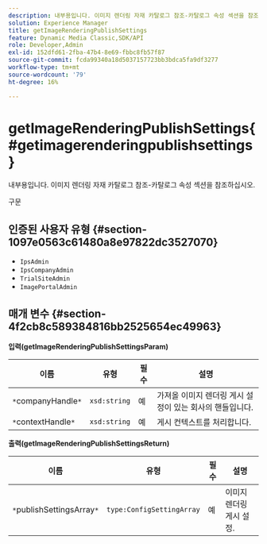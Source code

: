 ```yaml
---
description: 내부용입니다. 이미지 렌더링 자재 카탈로그 참조-카탈로그 속성 섹션을 참조하십시오.
solution: Experience Manager
title: getImageRenderingPublishSettings
feature: Dynamic Media Classic,SDK/API
role: Developer,Admin
exl-id: 152dfd61-2fba-47b4-8e69-fbbc8fb57f87
source-git-commit: fcda99340a18d5037157723bb3bdca5fa9df3277
workflow-type: tm+mt
source-wordcount: '79'
ht-degree: 16%

---
```


# getImageRenderingPublishSettings{#getimagerenderingpublishsettings}

내부용입니다. 이미지 렌더링 자재 카탈로그 참조-카탈로그 속성 섹션을 참조하십시오.

구문

## 인증된 사용자 유형 {#section-1097e0563c61480a8e97822dc3527070}

* `IpsAdmin`
* `IpsCompanyAdmin`
* `TrialSiteAdmin`
* `ImagePortalAdmin`

## 매개 변수 {#section-4f2cb8c589384816bb2525654ec49963}

**입력(getImageRenderingPublishSettingsParam)**

| 이름 | 유형 | 필수 | 설명 |
|---|---|---|---|
| `*`companyHandle`*` | `xsd:string` | 예 | 가져올 이미지 렌더링 게시 설정이 있는 회사의 핸들입니다. |
| `*`contextHandle`*` | `xsd:string` | 예 | 게시 컨텍스트를 처리합니다. |

**출력(getImageRenderingPublishSettingsReturn)**

| 이름 | 유형 | 필수 | 설명 |
|---|---|---|---|
| `*`publishSettingsArray`*` | `type:ConfigSettingArray` | 예 | 이미지 렌더링 게시 설정. |
